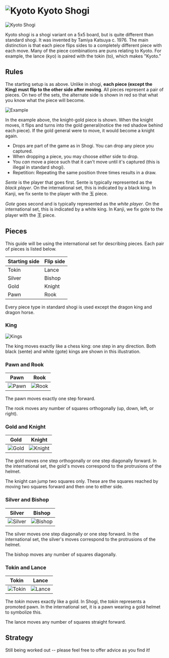# ![Kyoto](https://github.com/gbtami/pychess-variants/blob/master/static/icons/KyotoShogi.svg) Kyoto Shogi

![Kyoto Shogi](https://github.com/gbtami/pychess-variants/blob/master/static/images/ShogiGuide/Kyoto.png)

Kyoto shogi is a shogi variant on a 5x5 board, but is quite different than standard shogi. It was invented by Tamiya Katsuya c. 1976. The main distinction is that each piece flips sides to a completely different piece with each move. Many of the piece combinations are puns relating to Kyoto. For example, the lance (kyo) is paired with the tokin (to), which makes "Kyoto."

## Rules

The starting setup is as above. Unlike in shogi, **each piece (except the King) must flip to the other side after moving**. All pieces represent a pair of pieces. On two of the sets, the alternate side is shown in red so that what you know what the piece will become. 

![Example](https://github.com/gbtami/pychess-variants/blob/master/static/images/ShogiGuide/KyotoIllustration.png)

In the example above, the knight-gold piece is shown. When the knight moves, it flips and turns into the gold general(notice the red shadow behind each piece). If the gold general were to move, it would become a knight again.

- Drops are part of the game as in Shogi. You can drop any piece you captured.
- When dropping a piece, you may choose *either* side to drop.
- You *can* move a piece such that it can't move until it's captured (this is illegal in standard shogi).
- Repetition: Repeating the same position three times results in a draw.

*Sente* is the player that goes first. Sente is typically represented as the *black player*. On the international set, this is indicated by a black king. In Kanji, we fix sente to the player with the 玉 piece. 

*Gote* goes second and is typically represented as the *white player*. On the international set, this is indicated by a white king. In Kanji, we fix gote to the player with the 王 piece.

## Pieces

This guide will be using the international set for describing pieces. Each pair of pieces is listed below.

Starting side | Flip side
--- | ---
Tokin | Lance
Silver | Bishop
Gold | Knight
Pawn | Rook

Every piece type in standard shogi is used except the dragon king and dragon horse.

### King

![Kings](https://github.com/gbtami/pychess-variants/blob/master/static/images/ShogiGuide/KyotoK.png) 

The king moves exactly like a chess king: one step in any direction. Both black (sente) and white (gote) kings are shown in this illustration.

### Pawn and Rook

Pawn | Rook
--- | ---
![Pawn](https://github.com/gbtami/pychess-variants/blob/master/static/images/ShogiGuide/KyotoP.png) | ![Rook](https://github.com/gbtami/pychess-variants/blob/master/static/images/ShogiGuide/KyotoR.png) 

The pawn moves exactly one step forward.

The rook moves any number of squares orthogonally (up, down, left, or right).

### Gold and Knight

Gold | Knight
--- | ---
![Gold](https://github.com/gbtami/pychess-variants/blob/master/static/images/ShogiGuide/KyotoG.png) | ![Knight](https://github.com/gbtami/pychess-variants/blob/master/static/images/ShogiGuide/KyotoN.png) 

The gold moves one step orthogonally or one step diagonally forward. In the international set, the gold's moves correspond to the protrusions of the helmet.

The knight can jump two squares only. These are the squares reached by moving two squares forward and then one to either side.

### Silver and Bishop

Silver | Bishop
--- | ---
![Silver](https://github.com/gbtami/pychess-variants/blob/master/static/images/ShogiGuide/KyotoS.png) | ![Bishop](https://github.com/gbtami/pychess-variants/blob/master/static/images/ShogiGuide/KyotoB.png) 

The silver moves one step diagonally or one step forward. In the international set, the silver's moves correspond to the protrusions of the helmet.

The bishop moves any number of squares diagonally.

### Tokin and Lance

Tokin | Lance
--- | ---
![Tokin](https://github.com/gbtami/pychess-variants/blob/master/static/images/ShogiGuide/KyotoT.png) | ![Lance](https://github.com/gbtami/pychess-variants/blob/master/static/images/ShogiGuide/KyotoL.png) 

The *tokin* moves exactly like a gold. In Shogi, the *tokin* represents a promoted pawn. In the international set, it is a pawn wearing a gold helmet to symbolize this.

The lance moves any number of squares straight forward.

## Strategy

Still being worked out -- please feel free to offer advice as you find it!
